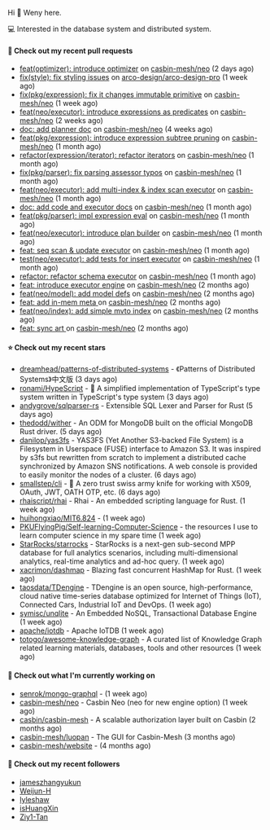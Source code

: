 Hi 👋 Weny here.

💻 Interested in the database system and distributed system.

#### 🔨 Check out my recent pull requests

- [feat(optimizer): introduce optimizer](https://github.com/casbin-mesh/neo/pull/68) on [casbin-mesh/neo](https://github.com/casbin-mesh/neo) (2 days ago)
- [fix(style): fix styling issues](https://github.com/arco-design/arco-design-pro/pull/78) on [arco-design/arco-design-pro](https://github.com/arco-design/arco-design-pro) (1 week ago)
- [fix(pkg/expression): fix it changes immutable primitive](https://github.com/casbin-mesh/neo/pull/67) on [casbin-mesh/neo](https://github.com/casbin-mesh/neo) (1 week ago)
- [feat(neo/executor): introduce expressions as predicates](https://github.com/casbin-mesh/neo/pull/65) on [casbin-mesh/neo](https://github.com/casbin-mesh/neo) (2 weeks ago)
- [doc: add planner doc](https://github.com/casbin-mesh/neo/pull/62) on [casbin-mesh/neo](https://github.com/casbin-mesh/neo) (4 weeks ago)
- [feat(pkg/expression): introduce expression subtree pruning](https://github.com/casbin-mesh/neo/pull/61) on [casbin-mesh/neo](https://github.com/casbin-mesh/neo) (1 month ago)
- [refactor(expression/iterator): refactor iterators](https://github.com/casbin-mesh/neo/pull/60) on [casbin-mesh/neo](https://github.com/casbin-mesh/neo) (1 month ago)
- [fix(pkg/parser): fix parsing assessor typos](https://github.com/casbin-mesh/neo/pull/59) on [casbin-mesh/neo](https://github.com/casbin-mesh/neo) (1 month ago)
- [feat(neo/executor): add multi-index &amp; index scan executor](https://github.com/casbin-mesh/neo/pull/57) on [casbin-mesh/neo](https://github.com/casbin-mesh/neo) (1 month ago)
- [doc: add code and executor docs](https://github.com/casbin-mesh/neo/pull/55) on [casbin-mesh/neo](https://github.com/casbin-mesh/neo) (1 month ago)
- [feat(pkg/parser): impl expression eval](https://github.com/casbin-mesh/neo/pull/54) on [casbin-mesh/neo](https://github.com/casbin-mesh/neo) (1 month ago)
- [feat(neo/executor): introduce plan builder](https://github.com/casbin-mesh/neo/pull/52) on [casbin-mesh/neo](https://github.com/casbin-mesh/neo) (1 month ago)
- [feat: seq scan &amp; update executor](https://github.com/casbin-mesh/neo/pull/49) on [casbin-mesh/neo](https://github.com/casbin-mesh/neo) (1 month ago)
- [test(neo/executor): add tests for insert executor](https://github.com/casbin-mesh/neo/pull/48) on [casbin-mesh/neo](https://github.com/casbin-mesh/neo) (1 month ago)
- [refactor: refactor schema executor](https://github.com/casbin-mesh/neo/pull/47) on [casbin-mesh/neo](https://github.com/casbin-mesh/neo) (1 month ago)
- [feat: introduce executor engine](https://github.com/casbin-mesh/neo/pull/43) on [casbin-mesh/neo](https://github.com/casbin-mesh/neo) (2 months ago)
- [feat(neo/model): add model defs](https://github.com/casbin-mesh/neo/pull/41) on [casbin-mesh/neo](https://github.com/casbin-mesh/neo) (2 months ago)
- [feat: add in-mem meta ](https://github.com/casbin-mesh/neo/pull/40) on [casbin-mesh/neo](https://github.com/casbin-mesh/neo) (2 months ago)
- [feat(neo/index): add simple mvto index](https://github.com/casbin-mesh/neo/pull/38) on [casbin-mesh/neo](https://github.com/casbin-mesh/neo) (2 months ago)
- [feat: sync art ](https://github.com/casbin-mesh/neo/pull/35) on [casbin-mesh/neo](https://github.com/casbin-mesh/neo) (2 months ago)

#### ⭐ Check out my recent stars

- [dreamhead/patterns-of-distributed-systems](https://github.com/dreamhead/patterns-of-distributed-systems) - 《Patterns of Distributed Systems》中文版 (3 days ago)
- [ronami/HypeScript](https://github.com/ronami/HypeScript) - 🐬 A simplified implementation of TypeScript&#39;s type system written in TypeScript&#39;s type system (3 days ago)
- [andygrove/sqlparser-rs](https://github.com/andygrove/sqlparser-rs) - Extensible SQL Lexer and Parser for Rust (5 days ago)
- [thedodd/wither](https://github.com/thedodd/wither) - An ODM for MongoDB built on the official MongoDB Rust driver. (5 days ago)
- [danilop/yas3fs](https://github.com/danilop/yas3fs) - YAS3FS (Yet Another S3-backed File System) is a Filesystem in Userspace (FUSE) interface to Amazon S3. It was inspired by s3fs but rewritten from scratch to implement a distributed cache synchronized by Amazon SNS notifications. A web console is provided to easily monitor the nodes of a cluster. (6 days ago)
- [smallstep/cli](https://github.com/smallstep/cli) - 🧰  A zero trust swiss army knife for working with X509, OAuth, JWT, OATH OTP, etc. (6 days ago)
- [rhaiscript/rhai](https://github.com/rhaiscript/rhai) - Rhai - An embedded scripting language for Rust. (1 week ago)
- [huihongxiao/MIT6.824](https://github.com/huihongxiao/MIT6.824) -  (1 week ago)
- [PKUFlyingPig/Self-learning-Computer-Science](https://github.com/PKUFlyingPig/Self-learning-Computer-Science) - the resources I use to learn computer science in my spare time (1 week ago)
- [StarRocks/starrocks](https://github.com/StarRocks/starrocks) - StarRocks is a next-gen sub-second MPP database for full analytics scenarios, including multi-dimensional analytics, real-time analytics and ad-hoc query. (1 week ago)
- [xacrimon/dashmap](https://github.com/xacrimon/dashmap) - Blazing fast concurrent HashMap for Rust. (1 week ago)
- [taosdata/TDengine](https://github.com/taosdata/TDengine) - TDengine is an open source, high-performance, cloud native time-series database optimized for Internet of Things (IoT), Connected Cars, Industrial IoT and DevOps. (1 week ago)
- [symisc/unqlite](https://github.com/symisc/unqlite) - An Embedded NoSQL, Transactional Database Engine (1 week ago)
- [apache/iotdb](https://github.com/apache/iotdb) - Apache IoTDB (1 week ago)
- [totogo/awesome-knowledge-graph](https://github.com/totogo/awesome-knowledge-graph) - A curated list of Knowledge Graph related learning materials, databases, tools and other resources (1 week ago)

#### 👷 Check out what I'm currently working on

- [senrok/mongo-graphql](https://github.com/senrok/mongo-graphql) -  (1 week ago)
- [casbin-mesh/neo](https://github.com/casbin-mesh/neo) - Casbin Neo (neo for new engine option) (1 week ago)
- [casbin/casbin-mesh](https://github.com/casbin/casbin-mesh) - A scalable authorization layer built on Casbin (2 months ago)
- [casbin-mesh/luopan](https://github.com/casbin-mesh/luopan) - The GUI for Casbin-Mesh (3 months ago)
- [casbin-mesh/website](https://github.com/casbin-mesh/website) -  (4 months ago)

#### 👯 Check out my recent followers

- [jameszhangyukun](https://github.com/jameszhangyukun)
- [Weijun-H](https://github.com/Weijun-H)
- [lyleshaw](https://github.com/lyleshaw)
- [isHuangXin](https://github.com/isHuangXin)
- [Ziy1-Tan](https://github.com/Ziy1-Tan)


